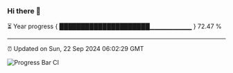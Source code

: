 ### Hi there 👋

⏳ Year progress { █████████████████████▁▁▁▁▁▁▁▁▁ } 72.47 %

---

⏰ Updated on Sun, 22 Sep 2024 06:02:29 GMT

![Progress Bar CI](https://github.com/EinsPommes/EinsPommes/blob/main/.github/workflows/main.yml)
